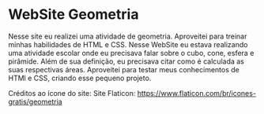 # WebSite Geometria
Nesse site eu realizei uma atividade de geometria. Aproveitei para treinar minhas habilidades de HTML e CSS.
Nesse WebSite eu estava realizando uma atividade escolar onde eu precisava falar sobre o cubo, cone, esfera e pirâmide.
Além de sua definição, eu precisava citar como é calculada as suas respectivas áreas.
Aproveitei para testar meus conhecimentos de HTMl e CSS, criando esse pequeno projeto.

Créditos ao ícone do site:
Site Flaticon: https://www.flaticon.com/br/icones-gratis/geometria
